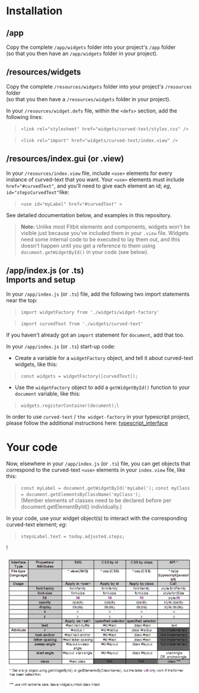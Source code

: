 Installation
=
/app
-
Copy the complete `/app/widgets` folder  into your project's `/app` folder\
 (so that you then have an `/app/widgets` folder in your project).


/resources/widgets
-
Copy the complete `/resources/widgets` folder  into your project's `/resources` folder\
(so that you then have a `/resources/widgets` folder in your project).

In your `/resources/widget.defs` file, within the `<defs>` section, add the following lines:

>`<link rel="stylesheet" href="widgets/curved-text/styles.css" />`

>`<link rel="import" href="widgets/curved-text/index.view" />`

/resources/index.gui (or .view)
-
In your `/resources/index.view` file, include `<use>` elements for every instance of curved-text that you want. Your `<use>` elements must include `href="#curvedText"`, and you'll need to give each element an id; *eg*, `id="stepsCurvedText"`like:
  >`<use id="myLabel" href="#curvedText" >`

See detailed documentation below, and examples in this repository.

>**Note:** Unlike most Fitbit elements and components, widgets won't be visible just because you've included them in your `.view` file. Widgets need some internal code to be executed to lay them out, and this doesn't happen until you get a reference to them using `document.getWidgetById()` in your code (see below).

/app/index.js (or .ts)\
Imports and setup
-
In your `/app/index.js` (or `.ts`) file, add the following two import statements near the top:
> `import widgetFactory from './widgets/widget-factory'`

> `import curvedText from './widgets/curved-text'`

If you haven't already got an `import` statement for `document`, add that too.

In your `/app/index.js` (or `.ts`) start-up code:

* Create a variable for a `widgetFactory` object, and tell it about curved-text widgets, like this:
> `const widgets = widgetFactory([curvedText]);`

* Use the ```widgetFactory``` object to add a `getWidgetById()` function to your `document` variable, like this:
> `widgets.registerContainer(document);`\

In order to use `curved-text` / `the widget-factory` in your typescript project, please follow the additional instructions here: [typescript_interface](typescript.md) 


Your code
=

Now, elsewhere in your `/app/index.js` (or `.ts`) file, you can get objects that correspond to the curved-text `<use>` elements in your `index.view` file, like this:
>`const myLabel = document.getWidgetById('myLabel');`
>`const myClass = document.getElementsByClassName('myClass');`\
(Member elements of classes need to be declared before per document.getElementById() individually.)

In your code, use your widget object(s) to interact with the corresponding curved-text element; *eg*:

> `stepsLabel.text = today.adjusted.steps;`

!<div align="center">![set/call](interface_table.png)</div>